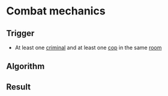 # Combat mechanics

## Trigger
- At least one [criminal](definitions/criminal.md) and at least one [cop](definitions/cop.md) in the same [room](definitions/room.md)

## Algorithm

## Result
